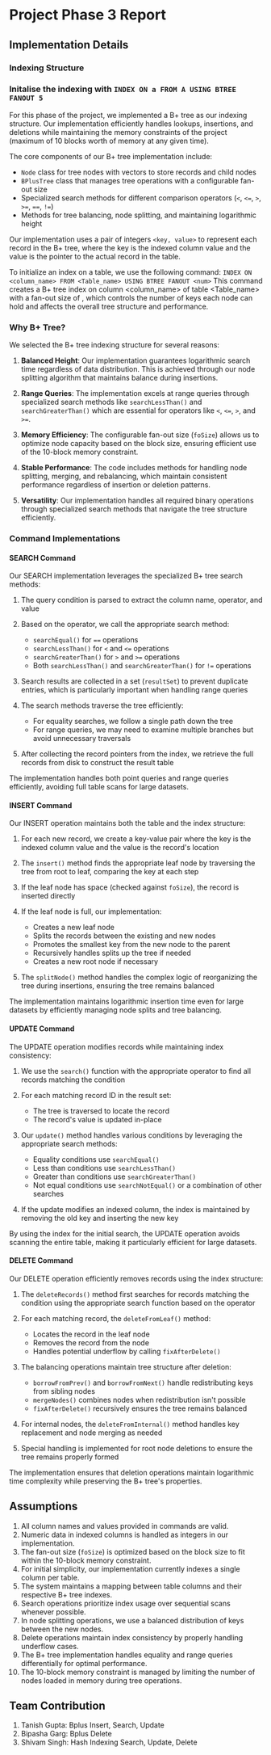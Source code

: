 # Project Phase 3 Report

## Implementation Details

### Indexing Structure
### Initalise the indexing with `INDEX ON a FROM A USING BTREE FANOUT 5`

For this phase of the project, we implemented a B+ tree as our indexing structure. Our implementation efficiently handles lookups, insertions, and deletions while maintaining the memory constraints of the project (maximum of 10 blocks worth of memory at any given time).

The core components of our B+ tree implementation include:
- `Node` class for tree nodes with vectors to store records and child nodes
- `BPlusTree` class that manages tree operations with a configurable fan-out size
- Specialized search methods for different comparison operators (`<`, `<=`, `>`, `>=`, `==`, `!=`)
- Methods for tree balancing, node splitting, and maintaining logarithmic height

Our implementation uses a pair of integers `<key, value>` to represent each record in the B+ tree, where the key is the indexed column value and the value is the pointer to the actual record in the table.


To initialize an index on a table, we use the following command:
```INDEX ON <column_name> FROM <Table_name> USING BTREE FANOUT <num>```
This command creates a B+ tree index on column <column_name> of table <Table_name> with a fan-out size of <num>, which controls the number of keys each node can hold and affects the overall tree structure and performance.

### Why B+ Tree?
We selected the B+ tree indexing structure for several reasons:

1. **Balanced Height**: Our implementation guarantees logarithmic search time regardless of data distribution. This is achieved through our node splitting algorithm that maintains balance during insertions.

2. **Range Queries**: The implementation excels at range queries through specialized search methods like `searchLessThan()` and `searchGreaterThan()` which are essential for operators like `<`, `<=`, `>`, and `>=`.

3. **Memory Efficiency**: The configurable fan-out size (`foSize`) allows us to optimize node capacity based on the block size, ensuring efficient use of the 10-block memory constraint.

4. **Stable Performance**: The code includes methods for handling node splitting, merging, and rebalancing, which maintain consistent performance regardless of insertion or deletion patterns.

5. **Versatility**: Our implementation handles all required binary operations through specialized search methods that navigate the tree structure efficiently.

### Command Implementations

#### SEARCH Command
Our SEARCH implementation leverages the specialized B+ tree search methods:

1. The query condition is parsed to extract the column name, operator, and value
2. Based on the operator, we call the appropriate search method:
   - `searchEqual()` for `==` operations
   - `searchLessThan()` for `<` and `<=` operations 
   - `searchGreaterThan()` for `>` and `>=` operations
   - Both `searchLessThan()` and `searchGreaterThan()` for `!=` operations

3. Search results are collected in a set (`resultSet`) to prevent duplicate entries, which is particularly important when handling range queries

4. The search methods traverse the tree efficiently:
   - For equality searches, we follow a single path down the tree
   - For range queries, we may need to examine multiple branches but avoid unnecessary traversals

5. After collecting the record pointers from the index, we retrieve the full records from disk to construct the result table

The implementation handles both point queries and range queries efficiently, avoiding full table scans for large datasets.

#### INSERT Command
Our INSERT operation maintains both the table and the index structure:

1. For each new record, we create a key-value pair where the key is the indexed column value and the value is the record's location

2. The `insert()` method finds the appropriate leaf node by traversing the tree from root to leaf, comparing the key at each step

3. If the leaf node has space (checked against `foSize`), the record is inserted directly

4. If the leaf node is full, our implementation:
   - Creates a new leaf node
   - Splits the records between the existing and new nodes
   - Promotes the smallest key from the new node to the parent
   - Recursively handles splits up the tree if needed
   - Creates a new root node if necessary

5. The `splitNode()` method handles the complex logic of reorganizing the tree during insertions, ensuring the tree remains balanced

The implementation maintains logarithmic insertion time even for large datasets by efficiently managing node splits and tree balancing.

#### UPDATE Command
The UPDATE operation modifies records while maintaining index consistency:

1. We use the `search()` function with the appropriate operator to find all records matching the condition

2. For each matching record ID in the result set:
   - The tree is traversed to locate the record
   - The record's value is updated in-place

3. Our `update()` method handles various conditions by leveraging the appropriate search methods:
   - Equality conditions use `searchEqual()`
   - Less than conditions use `searchLessThan()`
   - Greater than conditions use `searchGreaterThan()`
   - Not equal conditions use `searchNotEqual()` or a combination of other searches

4. If the update modifies an indexed column, the index is maintained by removing the old key and inserting the new key

By using the index for the initial search, the UPDATE operation avoids scanning the entire table, making it particularly efficient for large datasets.

#### DELETE Command
Our DELETE operation efficiently removes records using the index structure:

1. The `deleteRecords()` method first searches for records matching the condition using the appropriate search function based on the operator

2. For each matching record, the `deleteFromLeaf()` method:
   - Locates the record in the leaf node
   - Removes the record from the node
   - Handles potential underflow by calling `fixAfterDelete()`

3. The balancing operations maintain tree structure after deletion:
   - `borrowFromPrev()` and `borrowFromNext()` handle redistributing keys from sibling nodes
   - `mergeNodes()` combines nodes when redistribution isn't possible
   - `fixAfterDelete()` recursively ensures the tree remains balanced

4. For internal nodes, the `deleteFromInternal()` method handles key replacement and node merging as needed

5. Special handling is implemented for root node deletions to ensure the tree remains properly formed

The implementation ensures that deletion operations maintain logarithmic time complexity while preserving the B+ tree's properties.

## Assumptions
1. All column names and values provided in commands are valid.
2. Numeric data in indexed columns is handled as integers in our implementation.
3. The fan-out size (`foSize`) is optimized based on the block size to fit within the 10-block memory constraint.
4. For initial simplicity, our implementation currently indexes a single column per table.
5. The system maintains a mapping between table columns and their respective B+ tree indexes.
6. Search operations prioritize index usage over sequential scans whenever possible.
7. In node splitting operations, we use a balanced distribution of keys between the new nodes.
8. Delete operations maintain index consistency by properly handling underflow cases.
9. The B+ tree implementation handles equality and range queries differentially for optimal performance.
10. The 10-block memory constraint is managed by limiting the number of nodes loaded in memory during tree operations.

## Team Contribution

1. Tanish Gupta: Bplus Insert, Search, Update
2. Bipasha Garg: Bplus Delete
3. Shivam Singh: Hash Indexing Search, Update, Delete
